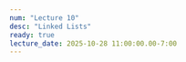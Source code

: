 ```yaml
---
num: "Lecture 10"
desc: "Linked Lists"
ready: true
lecture_date: 2025-10-28 11:00:00.00-7:00
---
```

